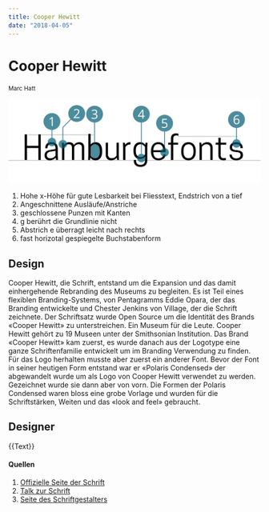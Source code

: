 ```yaml
---
title: Cooper Hewitt
date: "2018-04-05"
---
```


# Cooper Hewitt
<small>Marc Hatt</small>

<div class="col1to12">

![Cooper Hewitt](./CooperHewitt.svg)

</div>

1. Hohe x-Höhe für gute Lesbarkeit bei Fliesstext, Endstrich von a tief
2. Angeschnittene Ausläufe/Anstriche
3. geschlossene Punzen mit Kanten
4. g berührt die Grundlinie nicht
5. Abstrich e überragt leicht nach rechts
6. fast horizotal gespiegelte Buchstabenform


## Design
Cooper Hewitt, die Schrift, entstand um die Expansion und das damit einhergehende Rebranding des Museums zu begleiten.
Es ist Teil eines flexiblen Branding-Systems, von Pentagramms Eddie Opara, der das Branding entwickelte und Chester Jenkins von Village, der die Schrift zeichnete.
Der Schriftsatz wurde Open Source um die Identität des Brands «Cooper Hewitt» zu unterstreichen. Ein Museum für die Leute. Cooper Hewitt gehört zu 19 Museen unter
der Smithsonian Institution. Das Brand «Cooper Hewitt» kam zuerst, es wurde danach aus der Logotype eine ganze Schriftenfamilie entwickelt um im Branding Verwendung zu finden.
Für das Logo herhalten musste aber zuerst ein anderer Font. Bevor der Font in seiner heutigen Form entstand war er «Polaris Condensed» der abgewandelt wurde um als Logo
von Cooper Hewitt verwendet zu werden. Gezeichnet wurde sie dann aber von vorn. Die Formen der Polaris Condensed waren bloss eine grobe Vorlage und wurden für die
Schriftstärken, Weiten und das «look and feel» gebraucht. 

## Designer
{{Text}}


#### Quellen
1. [Offizielle Seite der Schrift](https://www.cooperhewitt.org/open-source-at-cooper-hewitt/cooper-hewitt-the-typeface-by-chester-jenkins/)
2. [Talk zur Schrift](https://www.cooperhewitt.org/2014/09/11/design-talks-redesigning-cooper-hewitt/)
3. [Seite des Schriftgestalters](https://vllg.com/news/216)
